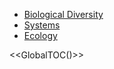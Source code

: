 - [Biological Diversity](./Biological-Diversity/)
- [Systems](./Systems/)
- [Ecology](./Ecology/)

<<GlobalTOC()>>